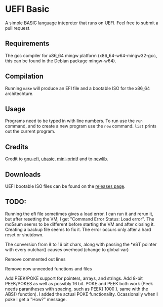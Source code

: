 # UEFI Basic
A simple BASIC language intepreter that runs on UEFI. Feel free to submit a pull request.
## Requirements
The gcc compiler for x86\_64 mingw platform (x86\_64-w64-mingw32-gcc, this can be found in the Debian package mingw-w64).
## Compilation
Running `make` will produce an EFI file and a bootable ISO for the x86\_64 architechture.
## Usage
Programs need to be typed in with line numbers. To run use the `run` command, and to create a new program use the `new` command. `list` prints out the current program.
## Credits
Credit to [gnu-efi](https://github.com/vathpela/gnu-efi), [ubasic](https://github.com/adamdunkels/ubasic), [mini-printf](https://github.com/mludvig/mini-printf) and to [newlib](https://github.com/bminor/newlib).
## Downloads
UEFI bootable ISO files can be found on the [releases page](https://github.com/logern5/UEFI_Basic/releases).
## TODO:
Running the efi file sometimes gives a load error. I can run it and rerun it, but after resetting the VM, I get "Command Error Status: Load error". 
The md5sum seems to be different before starting the VM and after closing it. Creating a backup file seems to fix it. The error occurs only after a hard reset
or shutdown.

The conversion from 8 to 16 bit chars, along with passing the *eST pointer with every outchar() causes overhead (change to global var)

Remove commented out lines

Remove now unneeded functions and files

Add PEEK/POKE support for pointers, arrays, and strings. Add 8-bit PEEK/POKES as well as possibly 16 bit. POKE and PEEK both work (Peek needs parantheses with spacing,
such as PEEK( 1000 ), same with the ABS() function). I added the actual POKE functionality. Ocassionally when I poke I get a "How?" message.
